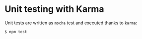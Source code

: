 # Unit testing with Karma

Unit tests are written as `mocha` test and executed thanks to `karma`:

    $ npm test

